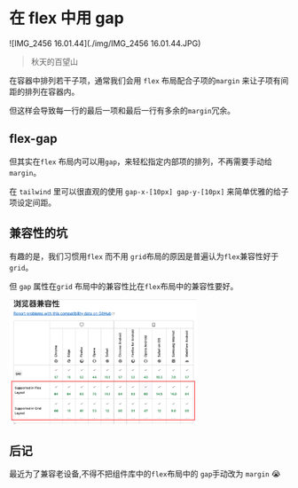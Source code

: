 # 在 flex 中用 gap

![IMG_2456 16.01.44](./img/IMG_2456 16.01.44.JPG)

> 秋天的百望山

在容器中排列若干子项，通常我们会用 `flex` 布局配合子项的`margin` 来让子项有间距的排列在容器内。

但这样会导致每一行的最后一项和最后一行有多余的`margin`冗余。

## flex-gap

但其实在`flex` 布局内可以用`gap`，来轻松指定内部项的排列，不再需要手动给 `margin`。

在 `tailwind` 里可以很直观的使用 `gap-x-[10px] gap-y-[10px]` 来简单优雅的给子项设定间距。

## 兼容性的坑

有趣的是，我们习惯用`flex` 而不用 `grid`布局的原因是普遍认为`flex`兼容性好于`grid`。

但 `gap` 属性在`grid` 布局中的兼容性比在`flex`布局中的兼容性要好。

<img src="./img/image-20240822173339977.png" alt="image-20240822173339977" style="zoom: 33%;" />

## 后记

最近为了兼容老设备,不得不把组件库中的`flex`布局中的 `gap`手动改为 `margin` 😭

